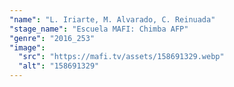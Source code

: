```yaml
---
"name": "L. Iriarte, M. Alvarado, C. Reinuada"
"stage_name": "Escuela MAFI: Chimba AFP"
"genre": "2016_253"
"image":
  "src": "https://mafi.tv/assets/158691329.webp"
  "alt": "158691329"
---
```

